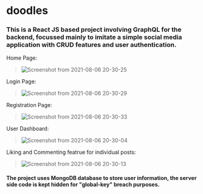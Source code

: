 # doodles

### This is a React JS based project involving GraphQL for the backend, focussed mainly to imitate a simple social media application with CRUD features and user authentication.

Home Page:
> ![Screenshot from 2021-08-06 20-30-25](https://user-images.githubusercontent.com/53170095/128532562-75e48708-55a2-409e-a4ce-f4c9cad675f4.png)

Login Page:
> ![Screenshot from 2021-08-06 20-30-29](https://user-images.githubusercontent.com/53170095/128532619-a14b15be-93a1-4b97-808e-6f3c65f4ccb3.png)

Registration Page:
> ![Screenshot from 2021-08-06 20-30-33](https://user-images.githubusercontent.com/53170095/128532660-d6ed4c77-3e92-4793-9567-a7b566c50d37.png)

User Dashboard:
> ![Screenshot from 2021-08-06 20-30-04](https://user-images.githubusercontent.com/53170095/128532750-df02eeea-d2c6-4e1a-8c31-27e581840575.png)

Liking and Commenting featrue for individual posts:
> ![Screenshot from 2021-08-06 20-30-13](https://user-images.githubusercontent.com/53170095/128532838-c3196456-a21b-4300-84ac-ce5292fc34a7.png)


#### The project uses MongoDB database to store user information, the server side code is kept hidden for "global-key" breach purposes.
